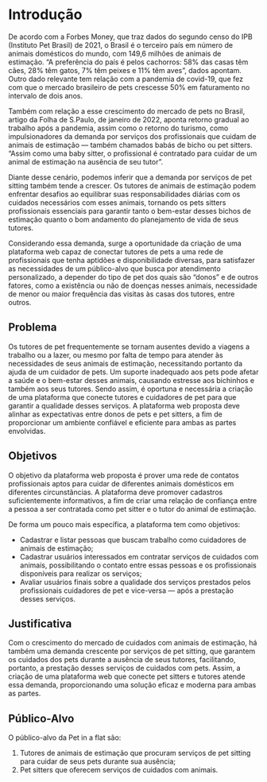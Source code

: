 # Introdução

De acordo com a Forbes Money, que traz dados do segundo censo do IPB (Instituto Pet Brasil) de 2021, o Brasil é o terceiro país em número de animais domésticos do mundo, com 149,6 milhões de animais de estimação. “A preferência do país é pelos cachorros: 58% das casas têm cães, 28% têm gatos, 7% têm peixes e 11% têm aves”, dados apontam. Outro dado relevante tem relação com a pandemia de covid-19, que fez com que o mercado brasileiro de pets crescesse 50% em faturamento no intervalo de dois anos.

Também com relação a esse crescimento do mercado de pets no Brasil, artigo da Folha de S.Paulo, de janeiro de 2022, aponta retorno gradual ao trabalho após a pandemia, assim como o retorno do turismo, como impulsionadores da demanda por serviços dos profissionais que cuidam de animais de estimação — também chamados babás de bicho ou pet sitters. “Assim como uma baby sitter, o profissional é contratado para cuidar de um animal de estimação na ausência de seu tutor”.

Diante desse cenário, podemos inferir que a demanda por serviços de pet sitting também tende a crescer. Os tutores de animais de estimação podem enfrentar desafios ao equilibrar suas responsabilidades diárias com os cuidados necessários com esses animais, tornando os pets sitters profissionais essenciais para garantir tanto o bem-estar desses bichos de estimação quanto o bom andamento do planejamento de vida de seus tutores.

Considerando essa demanda, surge a oportunidade da criação de uma plataforma web capaz de conectar tutores de pets a uma rede de profissionais que tenha aptidões e disponibilidade diversas, para satisfazer as necessidades de um público-alvo que busca por atendimento personalizado, a depender do tipo de pet dos quais são “donos” e de outros fatores, como a existência ou não de doenças nesses animais, necessidade de menor ou maior frequência das visitas às casas dos tutores, entre outros.

## Problema

Os tutores de pet frequentemente se tornam ausentes devido a viagens a trabalho ou a lazer, ou mesmo por falta de tempo para atender às necessidades de seus animais de estimação, necessitando portanto da ajuda de um cuidador de pets. Um suporte inadequado aos pets pode afetar a saúde e o bem-estar desses animais, causando estresse aos bichinhos e também aos seus tutores. Sendo assim, é oportuna e necessária a criação de uma plataforma que conecte tutores e cuidadores de pet para que garantir a qualidade desses serviços. A plataforma web proposta deve alinhar as expectativas entre donos de pets e pet sitters, a fim de proporcionar um ambiente confiável e eficiente para ambas as partes envolvidas.

## Objetivos

O objetivo da plataforma web proposta é prover uma rede de contatos profissionais aptos para cuidar de diferentes animais domésticos em diferentes circunstâncias. A plataforma deve promover cadastros suficientemente informativos, a fim de criar uma relação de confiança entre a pessoa a ser contratada como pet sitter e o tutor do animal de estimação.

De forma um pouco mais específica, a plataforma tem como objetivos:

- Cadastrar e listar pessoas que buscam trabalho como cuidadores de animais de estimação;
- Cadastrar usuários interessados em contratar serviços de cuidados com animais, possibilitando o contato entre essas pessoas e os profissionais disponíveis para realizar os serviços;
- Avaliar usuários finais sobre a qualidade dos serviços prestados pelos profissionais cuidadores de pet e vice-versa — após a prestação desses serviços.

## Justificativa

Com o crescimento do mercado de cuidados com animais de estimação, há também uma demanda crescente por serviços de pet sitting, que garantem os cuidados dos pets durante a ausência de seus tutores, facilitando, portanto, a
prestação desses serviços de cuidados com pets. Assim, a criação de uma plataforma web que conecte pet sitters e tutores atende essa demanda, proporcionando uma solução eficaz e moderna para ambas as partes.

## Público-Alvo

O público-alvo da Pet in a flat são:
1. Tutores de animais de estimação que procuram serviços de pet sitting para cuidar de seus pets durante sua ausência;
2. Pet sitters que oferecem serviços de cuidados com animais.

